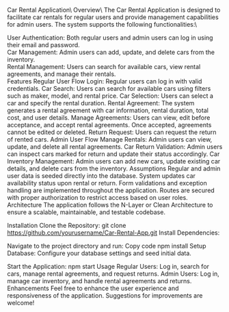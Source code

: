 Car Rental Application\\
Overview\\
The Car Rental Application is designed to facilitate car rentals for regular users and provide management capabilities for admin users. The system supports the following functionalities:\

User Authentication: Both regular users and admin users can log in using their email and password.\
Car Management: Admin users can add, update, and delete cars from the inventory.\
Rental Management: Users can search for available cars, view rental agreements, and manage their rentals.\
Features
Regular User Flow
Login: Regular users can log in with valid credentials.
Car Search: Users can search for available cars using filters such as maker, model, and rental price.
Car Selection: Users can select a car and specify the rental duration.
Rental Agreement: The system generates a rental agreement with car information, rental duration, total cost, and user details.
Manage Agreements: Users can view, edit before acceptance, and accept rental agreements. Once accepted, agreements cannot be edited or deleted.
Return Request: Users can request the return of rented cars.
Admin User Flow
Manage Rentals: Admin users can view, update, and delete all rental agreements.
Car Return Validation: Admin users can inspect cars marked for return and update their status accordingly.
Car Inventory Management: Admin users can add new cars, update existing car details, and delete cars from the inventory.
Assumptions
Regular and admin user data is seeded directly into the database.
System updates car availability status upon rental or return.
Form validations and exception handling are implemented throughout the application.
Routes are secured with proper authorization to restrict access based on user roles.
Architecture
The application follows the N-Layer or Clean Architecture to ensure a scalable, maintainable, and testable codebase.

Installation
Clone the Repository:
git clone https://github.com/yourusername/Car-Rental-App.git
Install Dependencies:

Navigate to the project directory and run:
Copy code
npm install
Setup Database:
Configure your database settings and seed initial data.

Start the Application:
npm start
Usage
Regular Users: Log in, search for cars, manage rental agreements, and request returns.
Admin Users: Log in, manage car inventory, and handle rental agreements and returns.
Enhancements
Feel free to enhance the user experience and responsiveness of the application. Suggestions for improvements are welcome!
